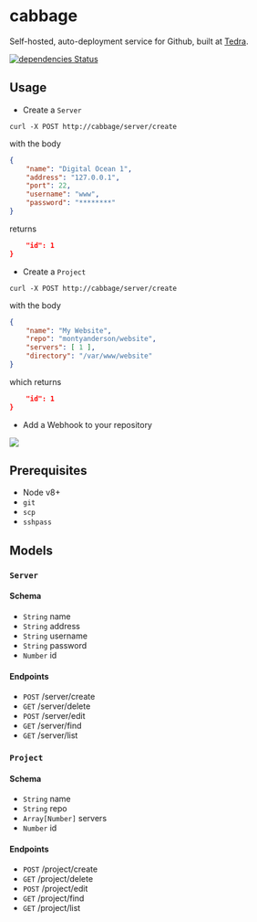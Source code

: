 # cabbage

Self-hosted, auto-deployment service for Github, built at [Tedra](https://github.com/tedra).

[![dependencies Status](https://david-dm.org/montyanderson/cabbage/status.svg)](https://david-dm.org/montyanderson/cabbage)

## Usage

* Create a `Server`

```
curl -X POST http://cabbage/server/create
```

with the body

``` json
{
	"name": "Digital Ocean 1",
	"address": "127.0.0.1",
	"port": 22,
	"username": "www",
	"password": "********"
}
```

returns

``` json
	"id": 1
}
```

* Create a `Project`

```
curl -X POST http://cabbage/server/create
```

with the body

``` json
{
	"name": "My Website",
	"repo": "montyanderson/website",
	"servers": [ 1 ],
	"directory": "/var/www/website"
}
```

which returns

``` json
	"id": 1
}
```

* Add a Webhook to your repository

![](http://i.imgur.com/d91RDQm.png)

## Prerequisites

* Node v8+
* `git`
* `scp`
* `sshpass`

## Models

### `Server`

#### Schema

* `String` name
* `String` address
* `String` username
* `String` password
* `Number` id

#### Endpoints

* `POST` /server/create
* `GET` /server/delete
* `POST` /server/edit
* `GET` /server/find
* `GET` /server/list

### `Project`

#### Schema

* `String` name
* `String` repo
* `Array[Number]` servers
* `Number` id

#### Endpoints

* `POST` /project/create
* `GET` /project/delete
* `POST` /project/edit
* `GET` /project/find
* `GET` /project/list
